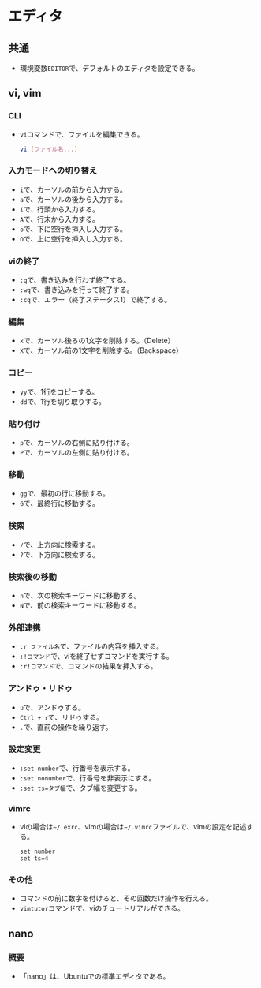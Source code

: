 ﻿# エディタ
## 共通
- 環境変数`EDITOR`で、デフォルトのエディタを設定できる。

## vi, vim
### CLI
- `vi`コマンドで、ファイルを編集できる。
	```bash
	vi [ファイル名...]
	```

### 入力モードへの切り替え
- `i`で、カーソルの前から入力する。
- `a`で、カーソルの後から入力する。
- `I`で、行頭から入力する。
- `A`で、行末から入力する。
- `o`で、下に空行を挿入し入力する。
- `O`で、上に空行を挿入し入力する。

### viの終了
- `:q`で、書き込みを行わず終了する。
- `:wq`で、書き込みを行って終了する。
- `:cq`で、エラー（終了ステータス1）で終了する。

### 編集
- `x`で、カーソル後ろの1文字を削除する。（Delete）
- `X`で、カーソル前の1文字を削除する。（Backspace）

### コピー
- `yy`で、1行をコピーする。
- `dd`で、1行を切り取りする。

### 貼り付け
- `p`で、カーソルの右側に貼り付ける。
- `P`で、カーソルの左側に貼り付ける。

### 移動
- `gg`で、最初の行に移動する。
- `G`で、最終行に移動する。

### 検索
- `/`で、上方向に検索する。
- `?`で、下方向に検索する。

### 検索後の移動
- `n`で、次の検索キーワードに移動する。
- `N`で、前の検索キーワードに移動する。

### 外部連携
- `:r ファイル名`で、ファイルの内容を挿入する。
- `:!コマンド`で、viを終了せずコマンドを実行する。
- `:r!コマンド`で、コマンドの結果を挿入する。

### アンドゥ・リドゥ
- `u`で、アンドゥする。
- `Ctrl + r`で、リドゥする。
- `.`で、直前の操作を繰り返す。

### 設定変更
- `:set number`で、行番号を表示する。
- `:set nonumber`で、行番号を非表示にする。
- `:set ts=タブ幅`で、タブ幅を変更する。

### vimrc
- viの場合は`~/.exrc`、vimの場合は`~/.vimrc`ファイルで、vimの設定を記述する。
	```
	set number
	set ts=4
	```

### その他
- コマンドの前に数字を付けると、その回数だけ操作を行える。
- `vimtutor`コマンドで、viのチュートリアルができる。

## nano
### 概要
- 「nano」は、Ubuntuでの標準エディタである。

